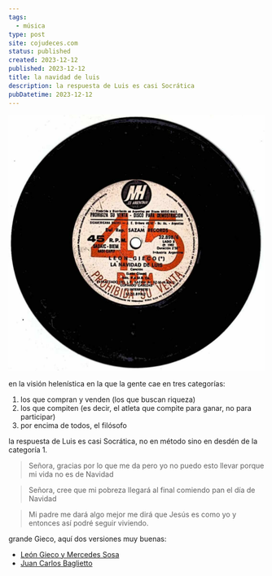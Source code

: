 ```yaml
---
tags:
  - música
type: post
site: cojudeces.com
status: published
created: 2023-12-12
published: 2023-12-12
title: la navidad de luis
description: la respuesta de Luis es casi Socrática
pubDatetime: 2023-12-12
---
```

![](../../assets/images/2023/La_Navidad_de_Luis-Leon-Gieco-Vinilo_simple.jpg)

en la visión helenística en la que la gente cae en tres categorías:
1. los que compran y venden (los que buscan riqueza)
2. los que compiten (es decir, el atleta que compite para ganar, no para participar)
3. por encima de todos, el filósofo

la respuesta de Luis es casi Socrática, no en método sino en desdén de la categoría 1.

>Señora, gracias por lo que me da
>pero yo no puedo esto llevar
>porque mi vida no es de Navidad

>Señora, cree que mi pobreza
>llegará al final comiendo pan
>el día de Navidad

>Mi padre me dará algo mejor
>me dirá que Jesús es como yo
>y entonces así podré seguir viviendo.

grande Gieco, aquí dos versiones muy buenas:
- [León Gieco y Mercedes Sosa](https://youtu.be/hNygMUZdmpk?si=yZNr5EkuYuYZrSuf)
- [Juan Carlos Baglietto](https://youtu.be/xMdA2bryOAs?si=ULt23EGZ8iV_zp7a)